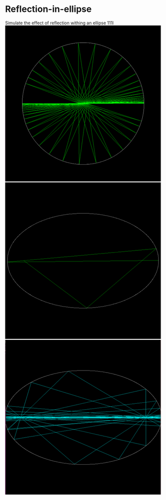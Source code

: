 # Reflection-in-ellipse
Simulate the effect of reflection withing an ellipse
111l
![Ellipse](https://raw.githubusercontent.com/BNandor/Reflection-in-ellipse/master/img/ellipse1.png)
![Ellipse](https://raw.githubusercontent.com/BNandor/Reflection-in-ellipse/master/img/ellipse2.png)
![Ellipse](https://raw.githubusercontent.com/BNandor/Reflection-in-ellipse/master/img/ellipse3.png)
